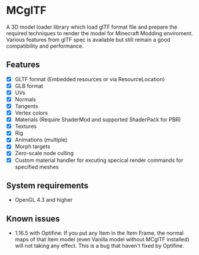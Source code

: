 # MCglTF
A 3D model loader library which load glTF format file and prepare the required techniques to render the model for Minecraft Modding enviroment.
Various features from glTF spec is available but still remain a good compatibility and performance.

## Features
- [x] GLTF format (Embedded resources or via ResourceLocation)
- [x] GLB format
- [x] UVs
- [x] Normals
- [x] Tangents
- [x] Vertex colors
- [x] Materials (Require ShaderMod and supported ShaderPack for PBR)
- [x] Textures
- [x] Rig
- [x] Animations (multiple)
- [x] Morph targets
- [x] Zero-scale node culling
- [x] Custom material handler for excuting specical render commands for specified meshes

## System requirements
- OpenGL 4.3 and higher

## Known issues
- 1.16.5 with Optifine: If you put any Item in the Item Frame, the normal maps of that Item model (even Vanilla model without MCglTF installed) will not taking any effect. This is a bug that haven't fixed by Optifine.